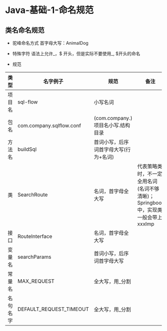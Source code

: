 # Java-基础-1-命名规范

## 类名命名规范

- 驼峰命名方式
   首字母大写：AnimalDog
   
 - 特殊字符
  语法上允许_，$ 开头，但是实际不要使用_, $开头的命名
  
  - 规范
  
 
| 类型   | 名字例子             | 规范                                | 备注                                     |
| -------- | ------------------------ | ------------------------------------- | ------------------------------------------ |
| 项目名 | sql-flow                 | 小写名词                          |                                            |
| 包名   | com.company.sqlflow.conf | (com.company.)项目名小写.结构目录 |                                            |
| 方法名 | buildSql                 | 首词小写，后序词首字母大写(行为+名词) |                                            |
| 类      | SearchRoute              | 名词，首字母全大写           | 代表策略类时，不一定全用名词(名词不够清晰)；Springboot 中，实现类一般会带上 xxxImp |
| 接口   | RouteInterface           | 名词，首字母全大写           |                                           |
| 变量名 | searchParams             | 首词小写，后序词首字母大写 |                                            |
| 常量名 | MAX_REQUEST              | 全大写，用_分割                |                                            |
| 名句名字 | DEFAULT_REQUEST_TIMEOUT  | 全大写，用_分割                |                                            |
